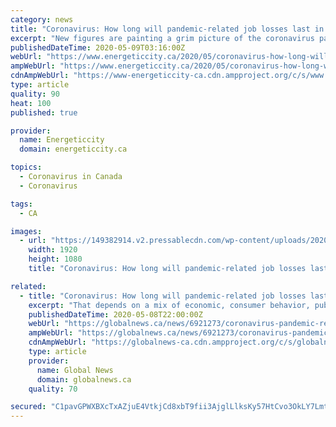 ```yaml
---
category: news
title: "Coronavirus: How long will pandemic-related job losses last in Canada?"
excerpt: "New figures are painting a grim picture of the coronavirus pandemic’s impact on Canadians: the economy shed nearly two million jobs in April, driving the tota"
publishedDateTime: 2020-05-09T03:16:00Z
webUrl: "https://www.energeticcity.ca/2020/05/coronavirus-how-long-will-pandemic-related-job-losses-last-in-canada/"
ampWebUrl: "https://www.energeticcity.ca/2020/05/coronavirus-how-long-will-pandemic-related-job-losses-last-in-canada/?amp"
cdnAmpWebUrl: "https://www-energeticcity-ca.cdn.ampproject.org/c/s/www.energeticcity.ca/2020/05/coronavirus-how-long-will-pandemic-related-job-losses-last-in-canada/?amp"
type: article
quality: 90
heat: 100
published: true

provider:
  name: Energeticcity
  domain: energeticcity.ca

topics:
  - Coronavirus in Canada
  - Coronavirus

tags:
  - CA

images:
  - url: "https://149382914.v2.pressablecdn.com/wp-content/uploads/2020/05/182739/coronavirus-how-long-will-pandemic-related-job-losses-last-in-canada.jpg"
    width: 1920
    height: 1080
    title: "Coronavirus: How long will pandemic-related job losses last in Canada?"

related:
  - title: "Coronavirus: How long will pandemic-related job losses last in Canada?"
    excerpt: "That depends on a mix of economic, consumer behavior, public health and public policy factors, economists say."
    publishedDateTime: 2020-05-08T22:00:00Z
    webUrl: "https://globalnews.ca/news/6921273/coronavirus-pandemic-related-job-losses-canada/"
    ampWebUrl: "https://globalnews.ca/news/6921273/coronavirus-pandemic-related-job-losses-canada/amp/"
    cdnAmpWebUrl: "https://globalnews-ca.cdn.ampproject.org/c/s/globalnews.ca/news/6921273/coronavirus-pandemic-related-job-losses-canada/amp/"
    type: article
    provider:
      name: Global News
      domain: globalnews.ca
    quality: 70

secured: "C1pavGPWXBXcTxAZjuE4VtkjCd8xbT9fii3AjglLlksKy57HtCvo3OkLY7Lmthl5n7V29OERRauO7xUpKCyJBa8Hev5AlgpmTt1fVi9by8Lx3Cu+u11Ni2Z1kvLcNWlQULioHFHLQ7ML6qIly8guMOKKsQRM7j2+iE/L/Yhttb9ZoUq6DduOJiwJGhFhj9uOmd16tI8DyGEcerc4cOO89mOhmNPMDZoex+mZxvdrHEW94n9eUG1iwDt2qCSzKhuJe4uo+zm88btbwCk8xlmaCwFMSS36kK+knlgHGblsz3EbSWM5DAdkhVF6ZeKhVfkPh2Ct/V4HB+Lwd+cS6XDBxlRQesjn5cIwQEQwi3vYgi+CuzsRkuTQYufAX13i4lZFAcLri3ZVP3+OlepRClwgXt6UXsrl6yulD2Ao2qAjzNAXJZAr2tvdkVtdIHLaDQHowpO1nBLKWFA2FQe00bOiQL22Eonq2EqZ/S1XhsFzxpE=;mQjZQdDHBaRWT3f8h12Emw=="
---
```


